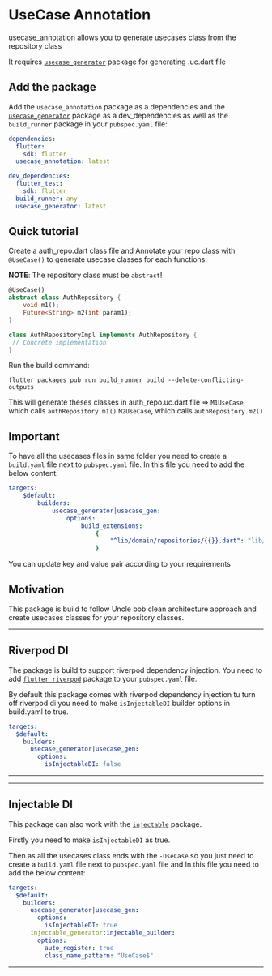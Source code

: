 # UseCase Annotation

usecase_annotation allows you to generate usecases class from the repository class

It requires [`usecase_generator`](https://pub.dev/packages/usecase_generator) package for generating .uc.dart file

## Add the package

Add the `usecase_annotation` package as a dependencies and the [`usecase_generator`](https://pub.dev/packages/usecase_generator) package as a dev_dependencies as well as the `build_runner` package in your `pubspec.yaml` file:

```yaml
dependencies:
  flutter:
    sdk: flutter
  usecase_annotation: latest

dev_dependencies:
  flutter_test:
    sdk: flutter
  build_runner: any
  usecase_generator: latest
```

## Quick tutorial

Create a auth_repo.dart class file and Annotate your repo class with `@UseCase()` to generate usecase classes for each functions:

**NOTE**: The repository class must be `abstract`!

```dart
@UseCase()
abstract class AuthRepository {
    void m1();
    Future<String> m2(int param1);
}

class AuthRepositoryImpl implements AuthRepository {
 // Concrete implementation
}
```

Run the build command:

```shell
flutter packages pub run build_runner build --delete-conflicting-outputs
```

This will generate theses classes in auth_repo.uc.dart file =>
`M1UseCase`, which calls `authRepository.m1()`
`M2UseCase`, which calls `authRepository.m2()`

## Important

To have all the usecases files in same folder you need to create a `build.yaml` file next to `pubspec.yaml` file.
In this file you need to add the below content:

```yaml
targets:
    $default:
        builders:
            usecase_generator|usecase_gen:
                options:
                    build_extensions:
                        {
                            "^lib/domain/repositories/{{}}.dart": "lib/domain/usecases/{{}}.uc.dart",
                        }
```

You can update key and value pair according to your requirements

## Motivation

This package is build to follow Uncle bob clean architecture approach and create usecases classes for your repository classes.

---

## Riverpod DI

The package is build to support riverpod dependency injection. You need to add [`flutter_riverpod`](https://pub.dev/packages/flutter_riverpod) package to your `pubspec.yaml` file.

By default this package comes with riverpod dependency injection tu turn off riverpod di you need to make `isInjectableDI` builder options in build.yaml to true.

```yaml
targets:
  $default:
    builders:
      usecase_generator|usecase_gen:
        options:
          isInjectableDI: false
```

---

---

## Injectable DI

This package can also work with the [`injectable`](https://pub.dev/packages/injectable) package.

Firstly you need to make `isInjectableDI` as true.

Then as all the usecases class ends with the `-UseCase` so you just need to create a `build.yaml` file next to `pubspec.yaml` file and In this file you need to add the below content:

```yaml
targets:
  $default:
    builders:
      usecase_generator|usecase_gen:
        options:
          isInjectableDI: true
      injectable_generator:injectable_builder:
        options:
          auto_register: true
          class_name_pattern: "UseCase$"
```

---

